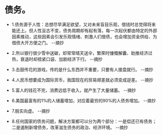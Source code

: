 # 债务。

- 1.债务源于人性：总想尽早满足欲望，又对未来盲目乐观，借钱时总觉得将来能还上。但人性亘古不变，债务周期却有起有落，每一次起伏都由特定的外部因素推动，这些因素会引发乐观情绪、刺激人们借债，也会增加资金供给、为借债大开方便之门。 --摘抄

- 2.所以银行很少雪中送碳，却常常晴天送伞，繁荣时慷慨解囊、助推经济过热，衰退时却捂紧口袋、加剧经济下行。 --摘抄

- 3.击鼓传花的游戏，传的是什么东西并不重要，只要有人接盘就行。 --摘抄

- 4.人民币想要成为国际货币，我国现在的贸易顺差就必须变成逆差。 --摘抄

- 5.富人的钱花不完，消费远低于收入，就产生了大量储蓄。 --摘抄

- 6.美国最富有的1%的人储蓄增加，对应着最穷的90%的人债务增加。 --摘抄

- 7.脱实向虚。 --摘抄

- 8.任何国家的债务问题，解决方案都可以分为两个部分：一是偿还已有债务；二是遏制新增债务，改革滋生债务的政治、经济环境。 --摘抄
